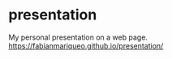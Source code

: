 # presentation
My personal presentation on a web page.
https://fabianmariqueo.github.io/presentation/
